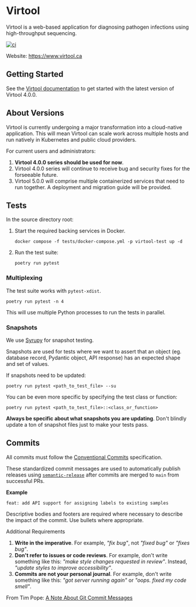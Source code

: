 # Virtool

Virtool is a web-based application for diagnosing pathogen infections using high-throughput sequencing. 

[![ci](https://github.com/virtool/virtool/actions/workflows/ci.yml/badge.svg?event=push)](https://github.com/virtool/virtool/actions/workflows/ci.yml)
  
Website: https://www.virtool.ca

## Getting Started

See the [Virtool documentation](https://www.virtool.ca/docs/legacy/manual/start/installation/) to get started with the latest
version of Virtool 4.0.0.

## About Versions

Virtool is currently undergoing a major transformation into a cloud-native application. This will mean Virtool can scale
work across multiple hosts and run natively in Kubernetes and public cloud providers.

For current users and administrators:

1. **Virtool 4.0.0 series should be used for now**.
2. Virtool 4.0.0 series will continue to receive bug and security fixes for the forseeable future.
3. Virtool 5.0.0 will comprise multiple containerized services that need to run together. A deployment
and migration guide will be provided.

## Tests

In the source directory root:

1. Start the required backing services in Docker.
   ```
   docker compose -f tests/docker-compose.yml -p virtool-test up -d
   ```
   
2. Run the test suite:
   ```
   poetry run pytest
   ```

### Multiplexing

The test suite works with `pytest-xdist`.

```
poetry run pytest -n 4
```

This will use multiple Python processes to run the tests in parallel.

### Snapshots

We use [Syrupy](https://github.com/tophat/syrupy) for snapshot testing.

Snapshots are used for tests where we want to assert that an object (eg. database record, Pydantic object, API response)
has an expected shape and set of values.

If snapshots need to be updated:
```
poetry run pytest <path_to_test_file> --su
```

You can be even more specific by specifying the test class or function:
```
poetry run pytest <path_to_test_file>::<class_or_function>
```

**Always be specific about what snapshots you are updating**. Don't blindly update a ton of snapshot files just to make your tests pass.

## Commits

All commits must follow the [Conventional Commits](https://www.conventionalcommits.org/en/v1.0.0) specification.

These standardized commit messages are used to automatically publish releases using [`semantic-release`](https://semantic-release.gitbook.io/semantic-release)
after commits are merged to `main` from successful PRs.

**Example**

```text
feat: add API support for assigning labels to existing samples
```

Descriptive bodies and footers are required where necessary to describe the impact of the commit. Use bullets where appropriate.

Additional Requirements
1. **Write in the imperative**. For example, _"fix bug"_, not _"fixed bug"_ or _"fixes bug"_.
2. **Don't refer to issues or code reviews**. For example, don't write something like this: _"make style changes requested in review"_.
Instead, _"update styles to improve accessibility"_.
3. **Commits are not your personal journal**. For example, don't write something like this: _"got server running again"_
or _"oops. fixed my code smell"_.

From Tim Pope: [A Note About Git Commit Messages](https://tbaggery.com/2008/04/19/a-note-about-git-commit-messages.html)


